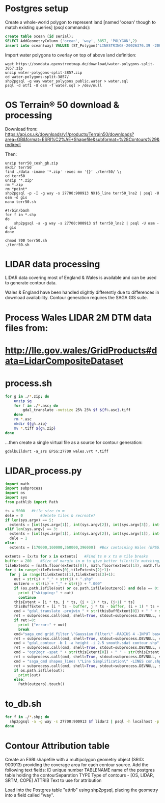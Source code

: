 Postgres setup
==============

Create a whole-world polygon to represent land [named 'ocean' though to match existing queries] (psql commands):

```sql
create table ocean (id serial);
SELECT AddGeometryColumn ('ocean', 'way', 3857, 'POLYGON',2)
insert into ocean(way) VALUES (ST_Polygon('LINESTRING(-20026376.39 -20048966.10, -20026376.39 20048966.10, 20026376.39 20048966.10, 20026376.39 -20048966.10, -20026376.39 -20048966.10)'::geometry, 3857));
```
Import water polygons to overlay on top of above land definition:

```
wget https://osmdata.openstreetmap.de/download/water-polygons-split-3857.zip
unzip water-polygons-split-3857.zip
cd water-polygons-split-3857/
shp2pgsql -g way water_polygons public.water > water.sql
psql -d otf1 -U osm -f water.sql > /dev/null
```

OS Terrain® 50 download & processing
====================================

Download from:  
https://api.os.uk/downloads/v1/products/Terrain50/downloads?area=GB&format=ESRI%C2%AE+Shapefile&subformat=%28Contours%29&redirect

Then:

```
unzip terr50_cesh_gb.zip
mkdir terr50
find ./data -iname '*.zip' -exec mv '{}' ./terr50/ \;
cd terr50
unzip '*.zip'
rm *.zip
rm *point*
shp2pgsql -p -I -g way -s 27700:900913 NX16_line terr50_lns2 | psql -U osm -d gis
nano terr50.sh
```
	#!/bin/bash
	for f in *.shp
	do
	    shp2pgsql -a -g way -s 27700:900913 $f terr50_lns2 | psql -U osm -d gis
	done
```  
chmod 700 terr50.sh
./terr50.sh
```

LIDAR data processing
=====================

LIDAR data covering most of England & Wales is available and can be used to generate contour data.

Wales & England have been handled slightly differently due to differences in download availability.
Contour generation requires the SAGA GIS suite.

# Process Wales LIDAR 2M DTM data files from:
# http://lle.gov.wales/GridProducts#data=LidarCompositeDataset

process.sh
==========
```sh
for g in ./*.zip; do
	unzip $g
	for f in ./*.asc; do
		gdal_translate -outsize 25% 25% $f ${f%.asc}.tiff
	done
	rm *.asc
	mkdir ${g%.zip}
	mv *.tiff ${g%.zip}
done
```
...then create a single virtual file as a source for contour generation:

```
gdalbuildvrt -a_srs EPSG:27700 wales.vrt *.tiff
```

LIDAR_process.py
================

```python
import math
import subprocess
import os
import sys
from pathlib import Path

ts = 5000	#tile size in m
dele = 0		#delete tiles & recreate?
if len(sys.argv) == 5:
  extents = [int(sys.argv[1]), int(sys.argv[2]), int(sys.argv[3]), int(sys.argv[4])]
elif len(sys.argv) == 3:
  extents = [int(sys.argv[1]), int(sys.argv[2]), int(sys.argv[1]), int(sys.argv[2])]
  dele = 1
else:
  extents = [170000,160000,360000,396000]  #Box containing Wales (EPSG:27700 coords)

extents = [x/ts for x in extents]	#Find ts m x ts m tile breaks
buffer = 200	#Size of margin in m to give better tile:tile matching; crop off at end.
tileExtents = [math.floor(extents[0]), math.floor(extents[1]), math.floor(extents[2]), math.floor(extents[3])]
for i in range(tileExtents[0],tileExtents[2]+1):
  for j in range(tileExtents[1],tileExtents[3]+1):
    out = str(i) + "_" + str(j) + ".shp"
    outzero = str(i) + "_" + str(j) + ".000"
    if (os.path.isfile(out) or os.path.isfile(outzero)) and dele == 0:
      print ("skipping:" + out)
      continue
    thisExtent = [i * ts, j * ts, (i + 1) * ts, (j+1) * ts]
    thisBuffExtent = [i * ts - buffer, j * ts - buffer, (i + 1) * ts + buffer, (j+1) * ts + buffer]
    cmd = "gdal_translate -projwin " + str(thisBuffExtent[0]) + " " + str(thisBuffExtent[3]) + " " + str(thisBuffExtent[2]) + " " + str(thisBuffExtent[1]) + " -of SAGA -eco wales.vrt base.sdat"
    ret = subprocess.call(cmd, shell=True, stdout=subprocess.DEVNULL, stderr=subprocess.STDOUT)
    if ret!=0:
      print ("error:" + out)
      break
    cmd="saga_cmd grid_filter \"Gaussian Filter\" -RADIUS 4 -INPUT base.sdat -RESULT smooth"
    ret = subprocess.call(cmd, shell=True, stdout=subprocess.DEVNULL, stderr=subprocess.STDOUT)
    cmd = "gdal_contour -b 1 -a height -i 2.5 smooth.sdat contour.shp"
    ret = subprocess.call(cmd, shell=True, stdout=subprocess.DEVNULL, stderr=subprocess.STDOUT)
    cmd = "ogr2ogr -spat " + str(thisExtent[0]) + " " + str(thisExtent[1]) + " " + str(thisExtent[2]) + " " + str(thisExtent[3]) + " -clipsrc spat_extent -a_srs EPSG:27700 -skipfailures con.shp contour.shp"
    ret = subprocess.call(cmd, shell=True, stdout=subprocess.DEVNULL, stderr=subprocess.STDOUT)
    cmd = "saga_cmd shapes_lines \"Line Simplification\" -LINES con.shp -TOLERANCE 1.0 -OUTPUT " + out
    ret = subprocess.call(cmd, shell=True, stdout=subprocess.DEVNULL, stderr=subprocess.STDOUT)
    if os.path.isfile(out):
      print(out)
    else:
      Path(outzero).touch()
```

to_db.sh
========
```sh
for f in ./*.shp; do
  shp2pgsql -a -g way -s 27700:900913 $f lidar2 | psql -h localhost -p 5432 -U postgres -d gis
done
```


Contour Attribution table
=========================

Create an ESRI shapefile with a multipolygon geometry object (SRID: 900913) providing the coverage area for each contour source.  Add the following text fields:
ID						unique number
TABLENAME			name of the postgres table holding the contourSeparation
TYPE					Type of contours - [OS, LIDAR, SRTM, COPE]
ATTRIB				Text to use for attribution

Load into the Postgres table "attrib" using shp2pgsql, placing the geometry into a field called "way".
